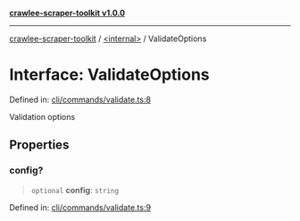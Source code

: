 [**crawlee-scraper-toolkit v1.0.0**](../../README.md)

***

[crawlee-scraper-toolkit](../../globals.md) / [\<internal\>](../README.md) / ValidateOptions

# Interface: ValidateOptions

Defined in: [cli/commands/validate.ts:8](https://github.com/devalexanderdaza/crawlee-scraper-toolkit/blob/main/src/cli/commands/validate.ts#L8)

Validation options

## Properties

### config?

> `optional` **config**: `string`

Defined in: [cli/commands/validate.ts:9](https://github.com/devalexanderdaza/crawlee-scraper-toolkit/blob/main/src/cli/commands/validate.ts#L9)

